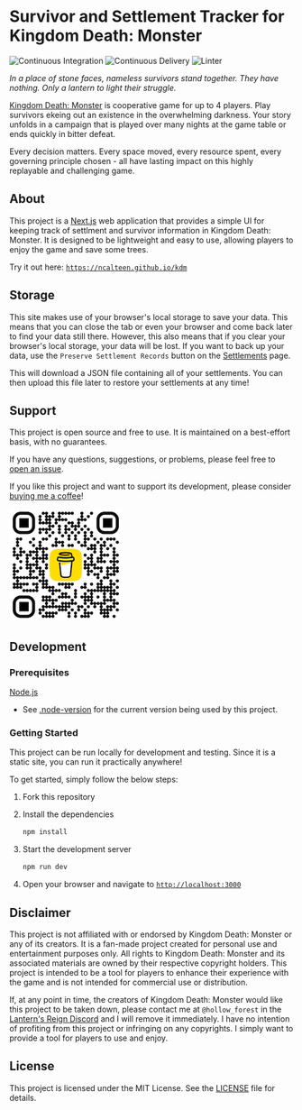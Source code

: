 # Survivor and Settlement Tracker for Kingdom Death: Monster

![Continuous Integration](https://github.com/ncalteen/kdm/actions/workflows/continuous-integration.yml/badge.svg)
![Continuous Delivery](https://github.com/ncalteen/kdm/actions/workflows/continuous-delivery.yml/badge.svg)
![Linter](https://github.com/ncalteen/kdm/actions/workflows/linter.yml/badge.svg)

_In a place of stone faces, nameless survivors stand together. They have
nothing. Only a lantern to light their struggle._

[Kingdom Death: Monster](https://kingdomdeath.com/) is cooperative game for up
to 4 players. Play survivors ekeing out an existence in the overwhelming
darkness. Your story unfolds in a campaign that is played over many nights at
the game table or ends quickly in bitter defeat.

Every decision matters. Every space moved, every resource spent, every governing
principle chosen - all have lasting impact on this highly replayable and
challenging game.

## About

This project is a [Next.js](https://nextjs.org/) web application that provides a
simple UI for keeping track of settlment and survivor information in Kingdom
Death: Monster. It is designed to be lightweight and easy to use, allowing
players to enjoy the game and save some trees.

Try it out here:
[`https://ncalteen.github.io/kdm`](https://ncalteen.github.io/kdm)

## Storage

This site makes use of your browser's local storage to save your data. This
means that you can close the tab or even your browser and come back later to
find your data still there. However, this also means that if you clear your
browser's local storage, your data will be lost. If you want to back up your
data, use the `Preserve Settlement Records` button on the
[Settlements](https://ncalteen.github.io/kdm/settlement/list) page.

This will download a JSON file containing all of your settlements. You can then
upload this file later to restore your settlements at any time!

## Support

This project is open source and free to use. It is maintained on a best-effort
basis, with no guarantees.

If you have any questions, suggestions, or problems, please feel free to
[open an issue](https://github.com/ncalteen/kdm/issues).

If you like this project and want to support its development, please consider
[buying me a coffee](https://buymeacoffee.com/ncalteenw)!

[![Buy Me A Coffee](./img/bmc_qr.png)](https://www.buymeacoffee.com/ncalteenw)

## Development

### Prerequisites

[Node.js](https://nodejs.org/en)

- See [.node-version](./.node-version) for the current version being used by
  this project.

### Getting Started

This project can be run locally for development and testing. Since it is a
static site, you can run it practically anywhere!

To get started, simply follow the below steps:

1. Fork this repository
1. Install the dependencies

   ```bash
   npm install
   ```

1. Start the development server

   ```bash
   npm run dev
   ```

1. Open your browser and navigate to
   [`http://localhost:3000`](http://localhost:3000)

## Disclaimer

This project is not affiliated with or endorsed by Kingdom Death: Monster or any
of its creators. It is a fan-made project created for personal use and
entertainment purposes only. All rights to Kingdom Death: Monster and its
associated materials are owned by their respective copyright holders. This
project is intended to be a tool for players to enhance their experience with
the game and is not intended for commercial use or distribution.

If, at any point in time, the creators of Kingdom Death: Monster would like this
project to be taken down, please contact me at `@hollow_forest` in the
[Lantern's Reign Discord](https://discord.gg/kingdomdeath) and I will remove it
immediately. I have no intention of profiting from this project or infringing on
any copyrights. I simply want to provide a tool for players to use and enjoy.

## License

This project is licensed under the MIT License. See the [LICENSE](./LICENSE)
file for details.

